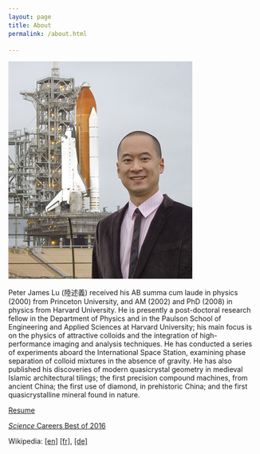 ```yaml
---
layout: page
title: About
permalink: /about.html

---
```

![Peter J. Lu at the final launch of the Space Shuttle, STS-135 Endeavor](/images/large/peterlu_atlantis_launchpad_sm_110707.jpg)


Peter James Lu (陸述義) received his AB summa cum laude in physics (2000) from Princeton University, and AM (2002) and PhD (2008) in physics from Harvard University. He is presently a post-doctoral research fellow in the Department of Physics and in the Paulson School of Engineering and Applied Sciences at Harvard University; his main focus is on the physics of attractive colloids and the integration of high-performance imaging and analysis techniques. He has conducted a series of experiments aboard the International Space Station, examining phase separation of colloid mixtures in the absence of gravity. He has also published his discoveries of modern quasicrystal geometry in medieval Islamic architectural tilings; the first precision compound machines, from ancient China; the first use of diamond, in prehistoric China; and the first quasicrystalline mineral found in nature.

<a href="/pdf/peterlu_resume.pdf" target="_blank">Resume</a>

<a href="http://www.sciencemag.org/careers/2006/12/science-careers-best-2006" target="_blank">_Science_ Careers Best of 2016</a> 

Wikipedia:
<a href="https://en.wikipedia.org/wiki/Peter_Lu" target="_blank">[en]</a> <a href="https://fr.wikipedia.org/wiki/Peter_Lu" target="_blank">[fr]</a>, <a href="https://de.wikipedia.org/wiki/Peter_Lu" target="_blank">[de]</a> 
 


